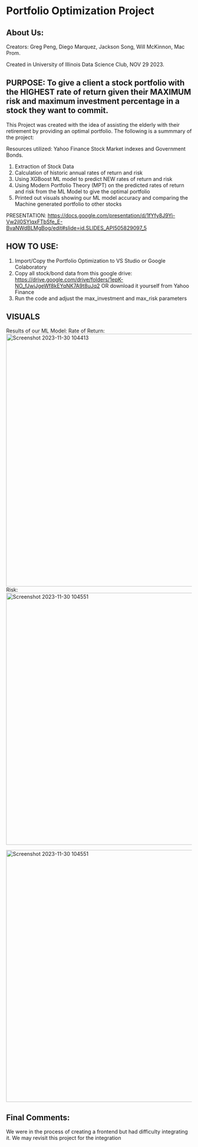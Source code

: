 # Portfolio Optimization Project

## About Us:
Creators: Greg Peng, Diego Marquez, Jackson Song, Will McKinnon, Mac Prom. 

Created in University of Illinois Data Science Club, NOV 29 2023.

## PURPOSE: To give a client a stock portfolio with the HIGHEST rate of return given their MAXIMUM risk and maximum investment percentage in a stock they want to commit.

This Project was created with the idea of assisting the elderly with their retirement by providing an optimal portfolio. The following is a summmary of the project:

Resources utilized: Yahoo Finance Stock Market indexes and Government Bonds.  

1) Extraction of Stock Data
2) Calculation of historic annual rates of return and risk
3) Using XGBoost ML model to predict NEW rates of return and risk
4) Using Modern Portfolio Theory (MPT) on the predicted rates of return and risk from the ML Model to give the optimal portfolio
5) Printed out visuals showing our ML model accuracy and comparing the Machine generated portfolio to other stocks

PRESENTATION: https://docs.google.com/presentation/d/1fYfy8J9Yi-Vw2jI0SYlqxFTbSfe_E-BvaNWdBLMgBog/edit#slide=id.SLIDES_API505829097_5


## HOW TO USE:

1. Import/Copy the Portfolio Optimization to VS Studio or Google Colaboratory
2. Copy all stock/bond data from this google drive: https://drive.google.com/drive/folders/1epK-NO_fJwiJgeWf8kEYqNK7A9t8uJq2 OR download it yourself from Yahoo Finance
3. Run the code and adjust the max_investment and max_risk parameters

## VISUALS

Results of our ML Model:
Rate of Return:
<img width="686" alt="Screenshot 2023-11-30 104413" src="https://github.com/UIUC-DSC/Diego/assets/134166232/8184f9a4-cf9a-426d-bb1a-37fc87ad0990">
Risk:
<img width="684" alt="Screenshot 2023-11-30 104551" src="https://github.com/UIUC-DSC/Diego/assets/134166232/572e74d1-6e90-43ce-9d5f-7ab549468036">

<img width="684" alt="Screenshot 2023-11-30 104551" src="https://github.com/UIUC-DSC/Diego/assets/134166232/724630b7-91c2-486b-a5de-8612e9f25576">


## Final Comments:
We were in the process of creating a frontend but had difficulty integrating it. We may revisit this project for the integration

 
